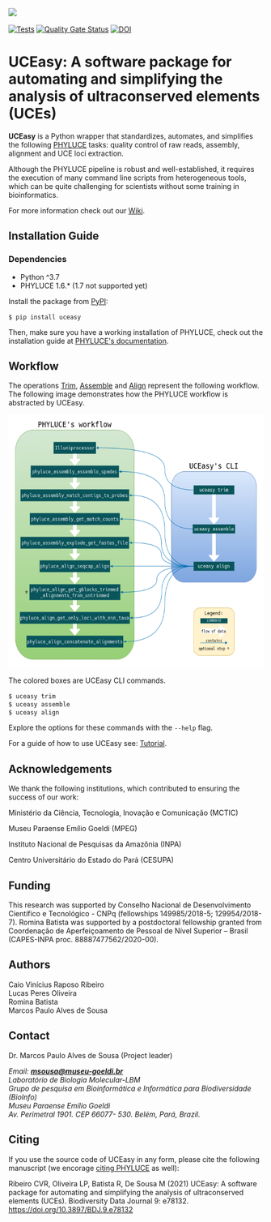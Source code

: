 <p>
    <img src="docs/img/uceasy_logo.png" height="200px">

</p>

[![Tests](https://github.com/uceasy/uceasy/workflows/Tests/badge.svg)](https://github.com/uceasy/uceasy/actions?workflow=Tests)
[![Quality Gate Status](https://sonarcloud.io/api/project_badges/measure?project=uceasy_uceasy&metric=alert_status)](https://sonarcloud.io/dashboard?id=uceasy_uceasy)
[![DOI](https://zenodo.org/badge/203415455.svg)](https://zenodo.org/badge/latestdoi/203415455)

# UCEasy: A software package for automating and simplifying the analysis of ultraconserved elements (UCEs)


__UCEasy__ is a Python wrapper that standardizes, automates, and simplifies the following [PHYLUCE](https://phyluce.readthedocs.io/en/latest) tasks: quality control of raw reads, assembly, alignment and UCE loci extraction.


Although the PHYLUCE pipeline is robust and well-established, it requires the execution of many command line scripts from heterogeneous tools, which can be quite challenging for scientists without some training in bioinformatics. 

For more information check out our [Wiki](https://github.com/uceasy/uceasy/wiki).
## Installation Guide
### Dependencies
* Python ^3.7
* PHYLUCE 1.6.* (1.7 not supported yet)

Install the package from [PyPI](https://pypi.org/project/uceasy/):
```
$ pip install uceasy
```
Then, make sure you have a working installation of PHYLUCE, check out the installation guide at [PHYLUCE's documentation](https://phyluce.readthedocs.io/en/latest/installation.html).


## Workflow
The operations [Trim](https://github.com/uceasy/uceasy/wiki/Trim), [Assemble](https://github.com/uceasy/uceasy/wiki/Assemble) and [Align](https://github.com/uceasy/uceasy/wiki/Align) represent the following workflow. The following image demonstrates how the PHYLUCE workflow is abstracted by UCEasy.

<p>
    <img src="docs/img/phyluce-uceasy-comparison.png" height="500px">

</p>

The colored boxes are UCEasy CLI commands.
```
$ uceasy trim
$ uceasy assemble
$ uceasy align
```
Explore the options for these commands with the `--help` flag.<br>

For a guide of how to use UCEasy see: [Tutorial](https://github.com/uceasy/uceasy/wiki/Tutorial).


## Acknowledgements

We thank the following institutions, which contributed to ensuring the success of our work:

Ministério da Ciência, Tecnologia, Inovação e Comunicação (MCTIC)

Museu Paraense Emílio Goeldi (MPEG)

Instituto Nacional de Pesquisas da Amazônia (INPA)

Centro Universitário do Estado do Pará (CESUPA)

## Funding

 This research was supported  by Conselho Nacional de Desenvolvimento Científico e Tecnológico - CNPq (fellowships 149985/2018-5; 129954/2018-7). Romina Batista was supported by a postdoctoral fellowship granted from Coordenação de Aperfeiçoamento de Pessoal de Nível Superior – Brasil (CAPES-INPA proc. 88887477562/2020-00).


## Authors

 Caio Vinícius Raposo Ribeiro<br>
 Lucas Peres Oliveira<br>
 Romina Batista<br>
 Marcos Paulo Alves de Sousa


 ## Contact

Dr. Marcos Paulo Alves de Sousa (Project leader)

_Email: **msousa@museu-goeldi.br**_<br>
_Laboratório de Biologia Molecular-LBM_<br>
_Grupo de pesquisa em Bioinformática e Informática para Biodiversidade (BioInfo)_<br>
_Museu Paraense Emílio Goeldi_<br>
_Av. Perimetral 1901. CEP 66077- 530. Belém, Pará, Brazil._

## Citing

If you use the source code of UCEasy in any form, please cite the following manuscript (we encorage [citing PHYLUCE](https://phyluce.readthedocs.io/en/latest/citing.html) as well):<br>

Ribeiro CVR, Oliveira LP, Batista R, De Sousa M (2021) UCEasy: A software package for automating and simplifying the analysis of ultraconserved elements (UCEs). Biodiversity Data Journal 9: e78132. https://doi.org/10.3897/BDJ.9.e78132
